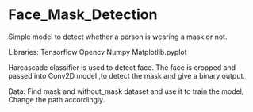 # Face_Mask_Detection
Simple model to detect whether a person is wearing a mask or not. 

Libraries:
  Tensorflow
  Opencv
  Numpy
  Matplotlib.pyplot
  
  
Harcascade classifier is used to detect face. The face is cropped and passed into Conv2D model ,to detect the mask and give a binary output.

Data:
  Find mask and without_mask dataset and use it to train the model, Change the path accordingly.
